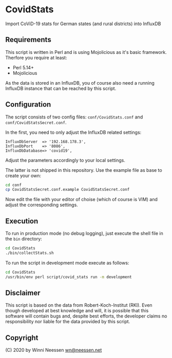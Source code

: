 # CovidStats
Import CoViD-19 stats for German states (and rural districts) into InfluxDB

## Requirements
This script is written in Perl and is using Mojolicious as it's basic framework. Therfore you require at least:
* Perl 5.14+
* Mojolicious

As the data is stored in an InfluxDB, you of course also need a running InfluxDB instance that can be reached by this script.

## Configuration
The script consists of two config files: ```conf/CovidStats.conf``` and ```conf/CovidStatsSecret.conf```.

In the first, you need to only adjust the InfluxDB related settings:
```
InfluxDbServer  => '192.168.178.3',
InfluxDbPort    => '8086',
InfluxDbDatabase=> 'covid19',
```
Adjust the parameters accordingly to your local settings.

The latter is not shipped in this repository. Use the example file as base to create your own:
```sh
cd conf
cp CovidStatsSecret.conf.example CovidStatsSecret.conf
```
Now edit the file with your editor of choise (which of course is VIM) and adjust the corresponding settings.

## Execution
To run in production mode (no debug logging), just execute the shell file in the ```bin``` directory:
```sh
cd CovidStats
./bin/collectStats.sh
```

To run the script in development mode execute as follows:
```sh
cd CovidStats
/usr/bin/env perl script/covid_stats run -m development
```

## Disclaimer
This script is based on the data from Robert-Koch-Institut (RKI). Even though developed at best knowledge and will, it is possible that this software will contain bugs and, despite best efforts, the developer claims no responsibility nor liable for the data provided by this script.

## Copyright
(C) 2020 by Winni Neessen <wn@neessen.net>

